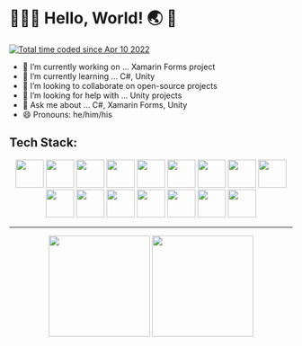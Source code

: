 # 👨🏻‍💻 Hello, World! 🌏 👋

<p> 
	<a href="https://wakatime.com/@7a7dfe71-1dec-4c71-aef5-6b21f3ddacdf">
		<img src="https://wakatime.com/badge/user/7a7dfe71-1dec-4c71-aef5-6b21f3ddacdf.svg" alt="Total time coded since Apr 10 2022" />
	</a>
</p>

- 🔭 I’m currently working on ... Xamarin Forms project
- 🌱 I’m currently learning ... C#, Unity
- 👯 I’m looking to collaborate on open-source projects
- 🤔 I’m looking for help with ... Unity projects
- 💬 Ask me about ... C#, Xamarin Forms, Unity
- 😄 Pronouns: he/him/his

## Tech Stack:
<p align="center">
	<img height="50" src="https://cdn.jsdelivr.net/gh/devicons/devicon/icons/csharp/csharp-original.svg"/>
	<img height="50" src="https://cdn.jsdelivr.net/gh/devicons/devicon/icons/dotnetcore/dotnetcore-original.svg"/>
	<img height="50" src="https://cdn.jsdelivr.net/gh/devicons/devicon/icons/xamarin/xamarin-original.svg"/>
	<img height="50" src="https://cdn.jsdelivr.net/gh/devicons/devicon/icons/python/python-original.svg"/>
	<img height="50" src="https://cdn.jsdelivr.net/gh/devicons/devicon/icons/django/django-plain.svg"/>
	<img height="50" src="https://cdn.jsdelivr.net/gh/devicons/devicon/icons/flask/flask-original.svg"/>
	<img height="50" src="https://cdn.jsdelivr.net/gh/devicons/devicon/icons/javascript/javascript-original.svg"/>
	<img height="50" src="https://cdn.jsdelivr.net/gh/devicons/devicon/icons/react/react-original.svg"/>
	<img height="50" src="https://cdn.jsdelivr.net/gh/devicons/devicon/icons/linux/linux-original.svg"/>
	<img height="50" src="https://cdn.jsdelivr.net/gh/devicons/devicon/icons/git/git-original.svg"/>
	<img height="50" src="https://cdn.jsdelivr.net/gh/devicons/devicon/icons/microsoftsqlserver/microsoftsqlserver-plain.svg"/>
	<img height="50" src="https://cdn.jsdelivr.net/gh/devicons/devicon/icons/mongodb/mongodb-original.svg"/>
	<img height="50" src="https://cdn.jsdelivr.net/gh/devicons/devicon/icons/docker/docker-original.svg" />
	<img height="50" src="https://cdn.jsdelivr.net/gh/devicons/devicon/icons/kubernetes/kubernetes-plain.svg"/>
	<img height="50" src="https://cdn.jsdelivr.net/gh/devicons/devicon/icons/grafana/grafana-original.svg" />
        <img height="50" src="https://cdn.jsdelivr.net/gh/devicons/devicon/icons/unity/unity-original.svg" />
</p> 

---

<p align="center">
	<img height="180em" src="https://github-readme-stats.vercel.app/api/top-langs/?username=gauravagrwal&layout=compact&theme=tokyonight" />
	<img height="180em" src="https://github-readme-stats.vercel.app/api?username=gauravagrwal&show_icons=true&theme=tokyonight"/>
</p>
